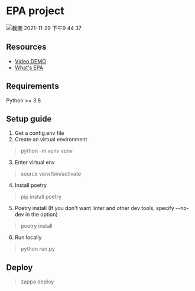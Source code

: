 # EPA project
![截圖 2021-11-29 下午9 44 37](https://user-images.githubusercontent.com/67456797/143878811-752b059e-5c93-4075-b72e-dcdb22a0cec1.png)

## Resources
- [Video DEMO](https://www.youtube.com/watch?v=nB1bcGiC-Fg)  
- [What's EPA](https://www.ncbi.nlm.nih.gov/pmc/articles/PMC3613304/)

## Requirements
Python >= 3.8
## Setup guide
1. Get a config.env file
2. Create an virtual environment
> python -m venv venv
3. Enter virtual env
> source venv/bin/activate
4. Install poetry
> pip install poetry
5. Poetry install (If you don't want linter and other dev tools, specify --no-dev in the option)
> poetry install
6. Run locally
> python run.py

## Deploy
> zappa deploy
